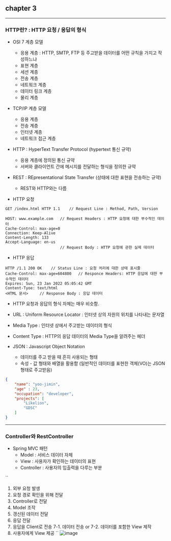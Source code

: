 ## chapter 3

------

### HTTP란? : HTTP 요청 / 응답의 형식
- OSI 7 계층 모델 
    - 응용 계층 : HTTP, SMTP, FTP 등 주고받을 데이터를 어떤 규칙을 가지고 작성하느냐 
    - 표현 계층 
    - 세션 계층 
    - 전송 계층 
    - 네트워크 계층 
    - 데이터 링크 계층 
    - 물리 계층

- TCP/IP 계층 모델 
    - 응용 계층 
    - 전송 계층 
    - 인터넷 계층 
    - 네트워크 접근 계층

- HTTP : HyperText Transfer Protocol (hypertext 통신 규약)
    - 응용 계층에 정의된 통신 규약
    - 서버와 클라이언트 간에 메시지를 전달하는 형식을 정의한 규약

- REST : REpresentational State Transfer (상태에 대한 표현을 전송하는 규약)
    - REST와 HTTP와는 다름
    
- HTTP 요청
```
GET /index.html HTTP 1.1    // Request Line : Method, Path, Version

HOST: www.example.com   // Request Headers : HTTP 요청에 대한 부수적인 데이터
Cache-Control: max-age=0    
Connection: Keep-Alive
Content-Length: 133
Accept-Language: en-us
                        // Request Body : HTTP 요청에 관한 실제 데이터

```
- HTTP 응답
```
HTTP /1.1 200 OK    // Status Line : 요청 처리에 대한 상태 표시줄
Cache-Control: max-age=604800   // Responce Headers: HTTP 응답에 대한 부수적인 데이터
Expires: Sun, 23 Jan 2022 05:05:42 GMT
Content-Tyoe: text/html
<HTML 문서>     // Response Body : 응답 데이터
```
- HTTP 요청과 응답의 형식 자체는 매우 비슷함.
- URL : Uniform Resource Locator : 인터넷 상의 자원의 위치를 나타내는 문자열

- Media Type : 인터넷 상에서 주고받는 데이터의 형식
- Content Type : HTTP의 응답 데이터의 Media Type을 알려주는 헤더

- JSON : Javascript Object Notation
    - 데이터를 주고 받을 때 흔히 사용되는 형태
    - 속성 - 값 형태와 배열을 활용함
(일반적인 데이터를 표현한 객체(VO)는 JSON 형태로 주고받음)
```json
{
    "name": "yoo-jimin",
    "age" : 23,
    "occupation": "developer",
    "projects": [
        "Likelion",
        "GDSC"
    ]
}
```

------

### Controller와 RestController
- Spring MVC 패턴
    - Model : 서비스 데이터 자체
    - View : 사용자가 확인하는 데이터의 표현
    - Controller : 사용자의 입출력을 다루는 부분

``
1. 외부 요청 발생
2. 요청 경로 확인을 위해 전달
3. Controller로 전달
4. Model 조작
5. 갱신된 데이터 전달
6. 응답 전달
7. 응답을 Client로 전송
    7-1. 데이터 전송 or
    7-2. 데이터를 포함한 View 제작
8. 사용자에게 View 제공
``
![image](https://user-images.githubusercontent.com/66112716/154837283-81328914-9f5a-4012-b084-61a6828b2188.png)
